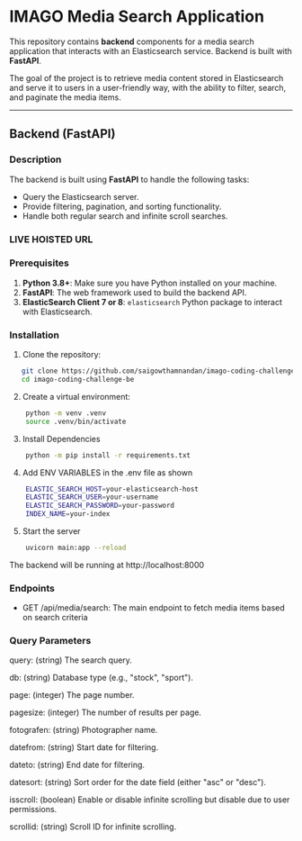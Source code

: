 # IMAGO Media Search Application

This repository contains **backend** components for a media search application that interacts with an Elasticsearch service. Backend is built with **FastAPI**.

The goal of the project is to retrieve media content stored in Elasticsearch and serve it to users in a user-friendly way, with the ability to filter, search, and paginate the media items.

---

## Backend (FastAPI)

### Description

The backend is built using **FastAPI** to handle the following tasks:

- Query the Elasticsearch server.
- Provide filtering, pagination, and sorting functionality.
- Handle both regular search and infinite scroll searches.

### LIVE HOISTED URL

### Prerequisites

1. **Python 3.8+**: Make sure you have Python installed on your machine.
2. **FastAPI**: The web framework used to build the backend API.
3. **ElasticSearch Client 7 or 8**: `elasticsearch` Python package to interact with Elasticsearch.

### Installation

1. Clone the repository:

```bash
   git clone https://github.com/saigowthamnandan/imago-coding-challenge-be.git
   cd imago-coding-challenge-be
```

2. Create a virtual environment:

```bash
    python -m venv .venv
    source .venv/bin/activate
```

3. Install Dependencies

```bash
    python -m pip install -r requirements.txt
```

4. Add ENV VARIABLES in the .env file as shown

```bash
    ELASTIC_SEARCH_HOST=your-elasticsearch-host
    ELASTIC_SEARCH_USER=your-username
    ELASTIC_SEARCH_PASSWORD=your-password
    INDEX_NAME=your-index
```

5. Start the server

```bash
    uvicorn main:app --reload
```

The backend will be running at http://localhost:8000

### Endpoints

- GET /api/media/search: The main endpoint to fetch media items based on search criteria

### Query Parameters

query: (string) The search query.

db: (string) Database type (e.g., "stock", "sport").

page: (integer) The page number.

pagesize: (integer) The number of results per page.

fotografen: (string) Photographer name.

datefrom: (string) Start date for filtering.

dateto: (string) End date for filtering.

datesort: (string) Sort order for the date field (either "asc" or "desc").

isscroll: (boolean) Enable or disable infinite scrolling but disable due to user permissions.

scrollid: (string) Scroll ID for infinite scrolling.
